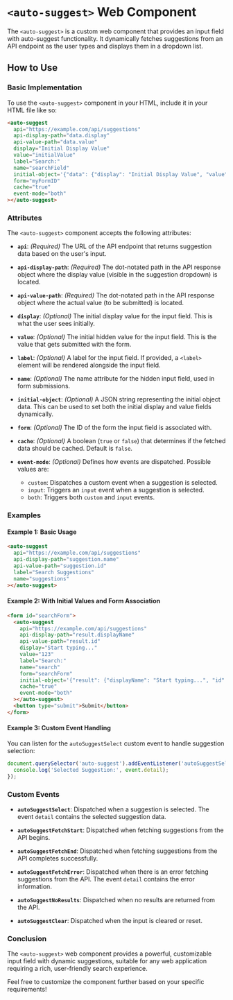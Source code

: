 
# `<auto-suggest>` Web Component

The `<auto-suggest>` is a custom web component that provides an input field with auto-suggest functionality. It dynamically fetches suggestions from an API endpoint as the user types and displays them in a dropdown list.

## How to Use

### Basic Implementation

To use the `<auto-suggest>` component in your HTML, include it in your HTML file like so:

```html
<auto-suggest
  api="https://example.com/api/suggestions"
  api-display-path="data.display"
  api-value-path="data.value"
  display="Initial Display Value"
  value="initialValue"
  label="Search:"
  name="searchField"
  initial-object='{"data": {"display": "Initial Display Value", "value": "initialValue"}}'
  form="myFormID"
  cache="true"
  event-mode="both"
></auto-suggest>
```

### Attributes

The `<auto-suggest>` component accepts the following attributes:

- **`api`**: *(Required)* The URL of the API endpoint that returns suggestion data based on the user's input.

- **`api-display-path`**: *(Required)* The dot-notated path in the API response object where the display value (visible in the suggestion dropdown) is located.

- **`api-value-path`**: *(Required)* The dot-notated path in the API response object where the actual value (to be submitted) is located.

- **`display`**: *(Optional)* The initial display value for the input field. This is what the user sees initially.

- **`value`**: *(Optional)* The initial hidden value for the input field. This is the value that gets submitted with the form.

- **`label`**: *(Optional)* A label for the input field. If provided, a `<label>` element will be rendered alongside the input field.

- **`name`**: *(Optional)* The name attribute for the hidden input field, used in form submissions.

- **`initial-object`**: *(Optional)* A JSON string representing the initial object data. This can be used to set both the initial display and value fields dynamically.

- **`form`**: *(Optional)* The ID of the form the input field is associated with.

- **`cache`**: *(Optional)* A boolean (`true` or `false`) that determines if the fetched data should be cached. Default is `false`.

- **`event-mode`**: *(Optional)* Defines how events are dispatched. Possible values are:
  - `custom`: Dispatches a custom event when a suggestion is selected.
  - `input`: Triggers an `input` event when a suggestion is selected.
  - `both`: Triggers both `custom` and `input` events.

### Examples

#### Example 1: Basic Usage

```html
<auto-suggest
  api="https://example.com/api/suggestions"
  api-display-path="suggestion.name"
  api-value-path="suggestion.id"
  label="Search Suggestions"
  name="suggestions"
></auto-suggest>
```

#### Example 2: With Initial Values and Form Association

```html
<form id="searchForm">
  <auto-suggest
    api="https://example.com/api/suggestions"
    api-display-path="result.displayName"
    api-value-path="result.id"
    display="Start typing..."
    value="123"
    label="Search:"
    name="search"
    form="searchForm"
    initial-object='{"result": {"displayName": "Start typing...", "id": "123"}}'
    cache="true"
    event-mode="both"
  ></auto-suggest>
  <button type="submit">Submit</button>
</form>
```

#### Example 3: Custom Event Handling

You can listen for the `autoSuggestSelect` custom event to handle suggestion selection:

```javascript
document.querySelector('auto-suggest').addEventListener('autoSuggestSelect', (event) => {
  console.log('Selected Suggestion:', event.detail);
});
```

### Custom Events

- **`autoSuggestSelect`**: Dispatched when a suggestion is selected. The event `detail` contains the selected suggestion data.

- **`autoSuggestFetchStart`**: Dispatched when fetching suggestions from the API begins.

- **`autoSuggestFetchEnd`**: Dispatched when fetching suggestions from the API completes successfully.

- **`autoSuggestFetchError`**: Dispatched when there is an error fetching suggestions from the API. The event `detail` contains the error information.

- **`autoSuggestNoResults`**: Dispatched when no results are returned from the API.

- **`autoSuggestClear`**: Dispatched when the input is cleared or reset.

### Conclusion

The `<auto-suggest>` web component provides a powerful, customizable input field with dynamic suggestions, suitable for any web application requiring a rich, user-friendly search experience.

Feel free to customize the component further based on your specific requirements!
